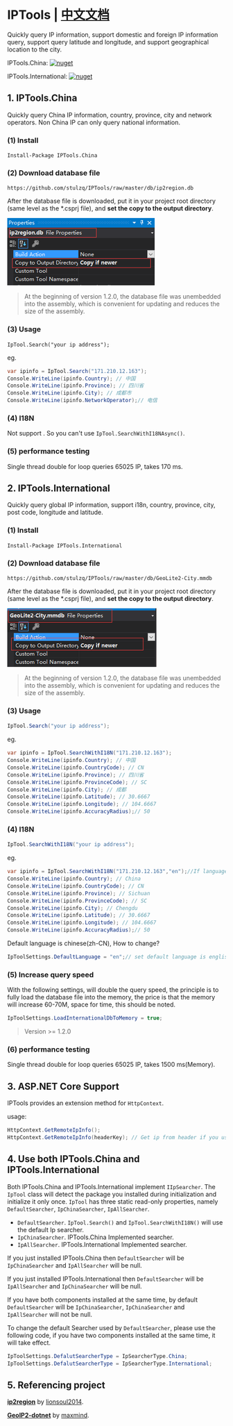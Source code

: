# IPTools | [中文文档](README_zh-CN.md)
Quickly query IP information, support domestic and foreign IP information query, support query latitude and longitude, and support geographical location to the city.

IPTools.China: [![nuget](https://img.shields.io/nuget/v/IPTools.China.svg?style=flat-square)](https://www.nuget.org/packages/IPTools.China/)

IPTools.International: [![nuget](https://img.shields.io/nuget/v/IPTools.International.svg?style=flat-square)](https://www.nuget.org/packages/IPTools.International/)

## 1. IPTools.China

Quickly query China IP information, country, province, city and network operators. Non China IP can only query national information.

### (1) Install

````shell
Install-Package IPTools.China
````

### (2) Download database file

```shell
https://github.com/stulzq/IPTools/raw/master/db/ip2region.db
```

After the database file is downloaded, put it in your project root directory (same level as the *.csprj file), and **set the copy to the output directory**.

![1534995762038](assets/1534995762038.png)

> At the beginning of version 1.2.0, the database file was unembedded into the assembly, which is convenient for updating and reduces the size of the assembly.

### (3) Usage

````shell
IpTool.Search("your ip address");
````

eg.

````csharp
var ipinfo = IpTool.Search("171.210.12.163");
Console.WriteLine(ipinfo.Country); // 中国
Console.WriteLine(ipinfo.Province); // 四川省
Console.WriteLine(ipinfo.City); // 成都市
Console.WriteLine(ipinfo.NetworkOperator);// 电信
````

### (4) I18N

Not support . So you can't use `IpTool.SearchWithI18NAsync()`.

### (5) performance testing

Single thread double for loop queries 65025 IP, takes 170 ms.

## 2. IPTools.International

Quickly query global IP information, support i18n, country, province, city, post code, longitude and latitude. 

### (1) Install

```shell
Install-Package IPTools.International
```

### (2) Download database file

```shell
https://github.com/stulzq/IPTools/raw/master/db/GeoLite2-City.mmdb
```

After the database file is downloaded, put it in your project root directory (same level as the *.csprj file), and **set the copy to the output directory**.

![1534995856116](assets/1534995856116.png)

> At the beginning of version 1.2.0, the database file was unembedded into the assembly, which is convenient for updating and reduces the size of the assembly.

### (3) Usage

````csharp
IpTool.Search("your ip address");
````

eg.

````csharp
var ipinfo = IpTool.SearchWithI18N("171.210.12.163");
Console.WriteLine(ipinfo.Country); // 中国
Console.WriteLine(ipinfo.CountryCode); // CN
Console.WriteLine(ipinfo.Province); // 四川省
Console.WriteLine(ipinfo.ProvinceCode); // SC
Console.WriteLine(ipinfo.City); // 成都
Console.WriteLine(ipinfo.Latitude); // 30.6667
Console.WriteLine(ipinfo.Longitude); // 104.6667
Console.WriteLine(ipinfo.AccuracyRadius);// 50
````

### (4) I18N

````csharp
IpTool.SearchWithI18N("your ip address");
````

eg.

````csharp
var ipinfo = IpTool.SearchWithI18N("171.210.12.163","en");//If language code is not set, Chinese will be used by default.
Console.WriteLine(ipinfo.Country); // China
Console.WriteLine(ipinfo.CountryCode); // CN
Console.WriteLine(ipinfo.Province); // Sichuan
Console.WriteLine(ipinfo.ProvinceCode); // SC
Console.WriteLine(ipinfo.City); // Chengdu
Console.WriteLine(ipinfo.Latitude); // 30.6667
Console.WriteLine(ipinfo.Longitude); // 104.6667
Console.WriteLine(ipinfo.AccuracyRadius);// 50
````

Default language is chinese(zh-CN), How to change?

````csharp
IpToolSettings.DefaultLanguage = "en";// set default language is english.
````

### (5) Increase query speed

With the following settings,  will double the query speed, the principle is to fully load the database file into the memory, the price is that the memory will increase 60-70M, space for time, this should be noted.

```csharp
IpToolSettings.LoadInternationalDbToMemory = true;
```

> Version >= 1.2.0

### (6) performance testing

Single thread double for loop queries 65025 IP, takes 1500 ms(Memory).

## 3. ASP.NET Core Support

IPTools provides an extension method for `HttpContext`.

usage:

````csharp
HttpContext.GetRemoteIpInfo();
HttpContext.GetRemoteIpInfo(headerKey); // Get ip from header if you use nginx, haproxy etc.
````

## 4. Use both IPTools.China and IPTools.International

Both IPTools.China and IPTools.International implement `IIpSearcher`. The `IpTool` class will detect the package you installed during initialization and initialize it only once. `IpTool` has three static read-only properties, namely `DefaultSearcher`, `IpChinaSearcher`, `IpAllSearcher`.

- `DefaultSearcher`. `IpTool.Search()` and `IpTool.SearchWithI18N()` will use the default Ip searcher.
- `IpChinaSearcher`. IPTools.China Implemented searcher.
- `IpAllSearcher`. IPTools.International Implemented searcher.

If you just installed IPTools.China then `DefaultSearcher` will be `IpChinaSearcher` and `IpAllSearcher` will be null.

If you just installed IPTools.International then `DefaultSearcher` will be `IpAllSearcher` and `IpChinaSearcher` will be null.

If you have both components installed at the same time, by default `DefaultSearcher` will be `IpChinaSearcher`, `IpChinaSearcher` and `IpAllSearcher` will not be null.

To change the default Searcher used by `DefaultSearcher`, please use the following code, if you have two components installed at the same time, it will take effect.

```csharp
IpToolSettings.DefalutSearcherType = IpSearcherType.China;
IpToolSettings.DefalutSearcherType = IpSearcherType.International;
```

## 5. Referencing project

[**ip2region**](https://github.com/lionsoul2014/ip2region) by [lionsoul2014](https://github.com/lionsoul2014).

[**GeoIP2-dotnet**](https://github.com/maxmind/GeoIP2-dotnet) by [maxmind](https://github.com/maxmind).